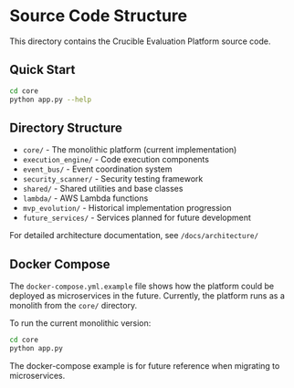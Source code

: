 # Source Code Structure

This directory contains the Crucible Evaluation Platform source code.

## Quick Start

```bash
cd core
python app.py --help
```

## Directory Structure

- `core/` - The monolithic platform (current implementation)
- `execution_engine/` - Code execution components
- `event_bus/` - Event coordination system
- `security_scanner/` - Security testing framework
- `shared/` - Shared utilities and base classes
- `lambda/` - AWS Lambda functions
- `mvp_evolution/` - Historical implementation progression
- `future_services/` - Services planned for future development

For detailed architecture documentation, see `/docs/architecture/`

## Docker Compose

The `docker-compose.yml.example` file shows how the platform could be deployed as microservices in the future. Currently, the platform runs as a monolith from the `core/` directory.

To run the current monolithic version:
```bash
cd core
python app.py
```

The docker-compose example is for future reference when migrating to microservices.
